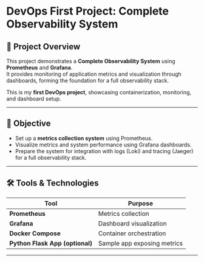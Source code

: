 # DevOps First Project: Complete Observability System

## 🚀 Project Overview
This project demonstrates a **Complete Observability System** using **Prometheus** and **Grafana**.  
It provides monitoring of application metrics and visualization through dashboards, forming the foundation for a full observability stack.

This is my **first DevOps project**, showcasing containerization, monitoring, and dashboard setup.

---

## 🎯 Objective
- Set up a **metrics collection system** using Prometheus.
- Visualize metrics and system performance using Grafana dashboards.
- Prepare the system for integration with logs (Loki) and tracing (Jaeger) for a full observability stack.

---

## 🛠️ Tools & Technologies
| Tool         | Purpose                             |
| ------------ | ---------------------------------- |
| **Prometheus** | Metrics collection                  |
| **Grafana**    | Dashboard visualization             |
| **Docker Compose** | Container orchestration           |
| **Python Flask App (optional)** | Sample app exposing metrics |

---